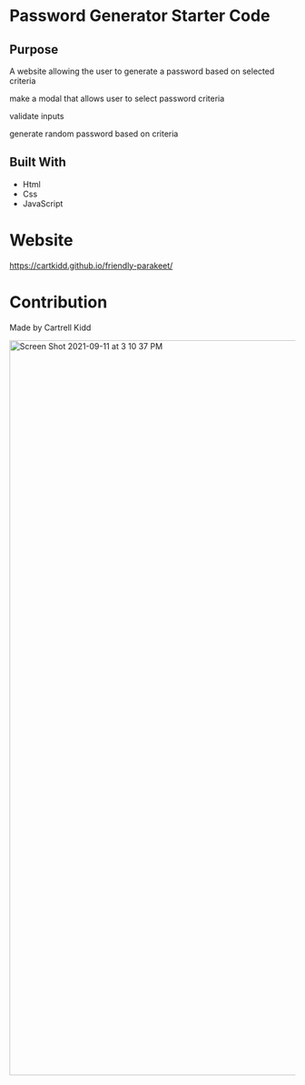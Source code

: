 # Password Generator Starter Code

## Purpose
A website allowing the user to generate a password based on selected criteria  

make a modal that allows user to select password criteria

validate inputs

generate random password based on criteria


## Built With 
* Html
* Css
* JavaScript

# Website
https://cartkidd.github.io/friendly-parakeet/

# Contribution 
Made by Cartrell Kidd

<img width="1293" alt="Screen Shot 2021-09-11 at 3 10 37 PM" src="https://user-images.githubusercontent.com/88847604/132958921-701df91f-ea5d-4b86-95a0-745b4d8310be.png">

